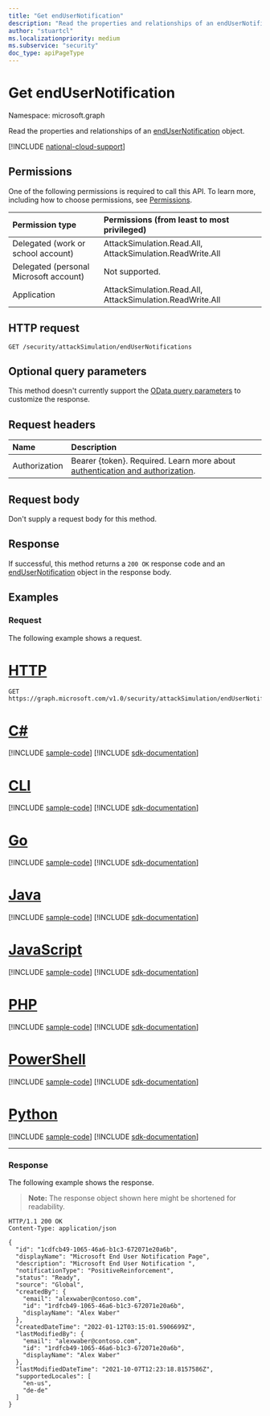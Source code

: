 ```yaml
---
title: "Get endUserNotification"
description: "Read the properties and relationships of an endUserNotification object."
author: "stuartcl"
ms.localizationpriority: medium
ms.subservice: "security"
doc_type: apiPageType
---
```


# Get endUserNotification

Namespace: microsoft.graph

Read the properties and relationships of an [endUserNotification](../resources/endusernotification.md) object.

[!INCLUDE [national-cloud-support](../../includes/global-only.md)]

## Permissions

One of the following permissions is required to call this API. To learn more, including how to choose permissions, see [Permissions](/graph/permissions-reference).

| Permission type                        | Permissions (from least to most privileged)                            |
|:---------------------------------------|:-----------------------------------------------------------------------|
| Delegated (work or school account)     | AttackSimulation.Read.All, AttackSimulation.ReadWrite.All              |
| Delegated (personal Microsoft account) | Not supported.                                                         |
| Application                            | AttackSimulation.Read.All, AttackSimulation.ReadWrite.All              |

## HTTP request

<!-- {
  "blockType": "ignored"
}
-->
``` http
GET /security/attackSimulation/endUserNotifications
```

## Optional query parameters

This method doesn't currently support the [OData query parameters](/graph/query-parameters) to customize the response.

## Request headers

|Name|Description|
|:---|:---|
|Authorization|Bearer {token}. Required. Learn more about [authentication and authorization](/graph/auth/auth-concepts).|

## Request body

Don't supply a request body for this method.

## Response

If successful, this method returns a `200 OK` response code and an [endUserNotification](../resources/endusernotification.md) object in the response body.

## Examples

### Request

The following example shows a request.

# [HTTP](#tab/http)
<!-- {
  "blockType": "request",
  "name": "get_endusernotification"
}
-->
``` http
GET https://graph.microsoft.com/v1.0/security/attackSimulation/endUserNotifications
```

# [C#](#tab/csharp)
[!INCLUDE [sample-code](../includes/snippets/csharp/get-endusernotification-csharp-snippets.md)]
[!INCLUDE [sdk-documentation](../includes/snippets/snippets-sdk-documentation-link.md)]

# [CLI](#tab/cli)
[!INCLUDE [sample-code](../includes/snippets/cli/get-endusernotification-cli-snippets.md)]
[!INCLUDE [sdk-documentation](../includes/snippets/snippets-sdk-documentation-link.md)]

# [Go](#tab/go)
[!INCLUDE [sample-code](../includes/snippets/go/get-endusernotification-go-snippets.md)]
[!INCLUDE [sdk-documentation](../includes/snippets/snippets-sdk-documentation-link.md)]

# [Java](#tab/java)
[!INCLUDE [sample-code](../includes/snippets/java/get-endusernotification-java-snippets.md)]
[!INCLUDE [sdk-documentation](../includes/snippets/snippets-sdk-documentation-link.md)]

# [JavaScript](#tab/javascript)
[!INCLUDE [sample-code](../includes/snippets/javascript/get-endusernotification-javascript-snippets.md)]
[!INCLUDE [sdk-documentation](../includes/snippets/snippets-sdk-documentation-link.md)]

# [PHP](#tab/php)
[!INCLUDE [sample-code](../includes/snippets/php/get-endusernotification-php-snippets.md)]
[!INCLUDE [sdk-documentation](../includes/snippets/snippets-sdk-documentation-link.md)]

# [PowerShell](#tab/powershell)
[!INCLUDE [sample-code](../includes/snippets/powershell/get-endusernotification-powershell-snippets.md)]
[!INCLUDE [sdk-documentation](../includes/snippets/snippets-sdk-documentation-link.md)]

# [Python](#tab/python)
[!INCLUDE [sample-code](../includes/snippets/python/get-endusernotification-python-snippets.md)]
[!INCLUDE [sdk-documentation](../includes/snippets/snippets-sdk-documentation-link.md)]

---

### Response

The following example shows the response.

>**Note:** The response object shown here might be shortened for readability.

<!-- {
  "blockType": "response",
  "truncated": true,
  "@odata.type": "microsoft.graph.endUserNotification"
}
-->
``` http
HTTP/1.1 200 OK
Content-Type: application/json

{
  "id": "1cdfcb49-1065-46a6-b1c3-672071e20a6b",
  "displayName": "Microsoft End User Notification Page",
  "description": "Microsoft End User Notification ",
  "notificationType": "PositiveReinforcement",
  "status": "Ready",
  "source": "Global",
  "createdBy": {
    "email": "alexwaber@contoso.com",
    "id": "1rdfcb49-1065-46a6-b1c3-672071e20a6b",
    "displayName": "Alex Waber"
  },
  "createdDateTime": "2022-01-12T03:15:01.5906699Z",
  "lastModifiedBy": {
    "email": "alexwaber@contoso.com",
    "id": "1rdfcb49-1065-46a6-b1c3-672071e20a6b",
    "displayName": "Alex Waber"
  },
  "lastModifiedDateTime": "2021-10-07T12:23:18.8157586Z",
  "supportedLocales": [
    "en-us",
    "de-de"
  ]
}
```
